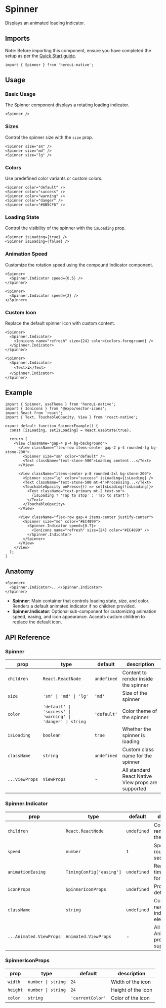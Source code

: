# Spinner

Displays an animated loading indicator.

## Imports

Note: Before importing this component, ensure you have completed the setup as per the [Quick Start guide](../../../README.md).

```tsx
import { Spinner } from 'heroui-native';
```

## Usage

### Basic Usage

The Spinner component displays a rotating loading indicator.

```tsx
<Spinner />
```

### Sizes

Control the spinner size with the `size` prop.

```tsx
<Spinner size="sm" />
<Spinner size="md" />
<Spinner size="lg" />
```

### Colors

Use predefined color variants or custom colors.

```tsx
<Spinner color="default" />
<Spinner color="success" />
<Spinner color="warning" />
<Spinner color="danger" />
<Spinner color="#8B5CF6" />
```

### Loading State

Control the visibility of the spinner with the `isLoading` prop.

```tsx
<Spinner isLoading={true} />
<Spinner isLoading={false} />
```

### Animation Speed

Customize the rotation speed using the compound Indicator component.

```tsx
<Spinner>
  <Spinner.Indicator speed={0.5} />
</Spinner>

<Spinner>
  <Spinner.Indicator speed={2} />
</Spinner>
```

### Custom Icon

Replace the default spinner icon with custom content.

```tsx
<Spinner>
  <Spinner.Indicator>
    <Ionicons name="refresh" size={24} color={colors.foreground} />
  </Spinner.Indicator>
</Spinner>

<Spinner>
  <Spinner.Indicator>
    <Text>⏳</Text>
  </Spinner.Indicator>
</Spinner>
```

## Example

```tsx
import { Spinner, useTheme } from 'heroui-native';
import { Ionicons } from '@expo/vector-icons';
import React from 'react';
import { Text, TouchableOpacity, View } from 'react-native';

export default function SpinnerExample() {
  const [isLoading, setIsLoading] = React.useState(true);

  return (
    <View className="gap-4 p-4 bg-background">
      <View className="flex-row items-center gap-2 p-4 rounded-lg bg-stone-200">
        <Spinner size="sm" color="default" />
        <Text className="text-stone-500">Loading content...</Text>
      </View>

      <View className="items-center p-8 rounded-2xl bg-stone-200">
        <Spinner size="lg" color="success" isLoading={isLoading} />
        <Text className="text-stone-500 mt-4">Processing...</Text>
        <TouchableOpacity onPress={() => setIsLoading(!isLoading)}>
          <Text className="text-primary mt-2 text-sm">
            {isLoading ? 'Tap to stop' : 'Tap to start'}
          </Text>
        </TouchableOpacity>
      </View>

      <View className="flex-row gap-4 items-center justify-center">
        <Spinner size="md" color="#EC4899">
          <Spinner.Indicator speed={0.7}>
            <Ionicons name="refresh" size={24} color="#EC4899" />
          </Spinner.Indicator>
        </Spinner>
      </View>
    </View>
  );
}
```

## Anatomy

```tsx
<Spinner>
  <Spinner.Indicator>...</Spinner.Indicator>
</Spinner>
```

- **Spinner**: Main container that controls loading state, size, and color. Renders a default animated indicator if no children provided.
- **Spinner.Indicator**: Optional sub-component for customizing animation speed, easing, and icon appearance. Accepts custom children to replace the default icon.

## API Reference

### Spinner

| prop           | type                                                        | default     | description                                        |
| -------------- | ----------------------------------------------------------- | ----------- | -------------------------------------------------- |
| `children`     | `React.ReactNode`                                           | `undefined` | Content to render inside the spinner               |
| `size`         | `'sm' \| 'md' \| 'lg'`                                      | `'md'`      | Size of the spinner                                |
| `color`        | `'default' \| 'success' \| 'warning' \| 'danger' \| string` | `'default'` | Color theme of the spinner                         |
| `isLoading`    | `boolean`                                                   | `true`      | Whether the spinner is loading                     |
| `className`    | `string`                                                    | `undefined` | Custom class name for the spinner                  |
| `...ViewProps` | `ViewProps`                                                 | -           | All standard React Native View props are supported |

### Spinner.Indicator

| prop                    | type                     | default     | description                                      |
| ----------------------- | ------------------------ | ----------- | ------------------------------------------------ |
| `children`              | `React.ReactNode`        | `undefined` | Content to render inside the indicator           |
| `speed`                 | `number`                 | `1`         | Speed in rounds per second                       |
| `animationEasing`       | `TimingConfig['easing']` | `undefined` | Reanimated timing easing for indicator           |
| `iconProps`             | `SpinnerIconProps`       | `undefined` | Props for the default icon                       |
| `className`             | `string`                 | `undefined` | Custom class name for the indicator element      |
| `...Animated.ViewProps` | `Animated.ViewProps`     | -           | All Reanimated Animated.View props are supported |

### SpinnerIconProps

| prop     | type               | default          | description        |
| -------- | ------------------ | ---------------- | ------------------ |
| `width`  | `number \| string` | `24`             | Width of the icon  |
| `height` | `number \| string` | `24`             | Height of the icon |
| `color`  | `string`           | `'currentColor'` | Color of the icon  |
